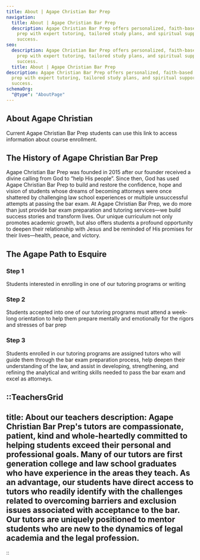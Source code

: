 ```yaml
---
title: About | Agape Christian Bar Prep
navigation:
  title: About | Agape Christian Bar Prep
  description: Agape Christian Bar Prep offers personalized, faith-based bar exam
    prep with expert tutoring, tailored study plans, and spiritual support for
    success.
seo:
  description: Agape Christian Bar Prep offers personalized, faith-based bar exam
    prep with expert tutoring, tailored study plans, and spiritual support for
    success.
  title: About | Agape Christian Bar Prep
description: Agape Christian Bar Prep offers personalized, faith-based bar exam
  prep with expert tutoring, tailored study plans, and spiritual support for
  success.
schemaOrg:
  "@type": "AboutPage"
---
```


## About Agape Christian
Current Agape Christian Bar Prep students can use this link to access information about course enrollment.

##  The History of Agape Christian Bar Prep 
Agape Christian Bar Prep was founded in 2015 after our founder received a divine calling from God to “help His people”. Since then, God has used Agape Christian Bar Prep to build and restore the confidence, hope and vision of students whose dreams of becoming attorneys were once shattered by challenging law school experiences or multiple unsuccessful attempts at passing the bar exam. At Agape Christian Bar Prep, we do more than just provide bar exam preparation and tutoring services—we build success stories and transform lives. Our unique curriculum not only promotes academic growth, but also offers students a profound opportunity to deepen their relationship with Jesus and be reminded of His promises for their lives—health, peace, and victory.

## The Agape Path to Esquire
### Step 1
Students interested in enrolling in one of our tutoring programs or writing
### Step 2
Students accepted into one of our tutoring programs must attend a week-long orientation to help them prepare mentally and emotionally for the rigors and stresses of bar prep
### Step 3
Students enrolled in our tutoring programs are assigned tutors who will guide them through the bar exam preparation process, help deepen their understanding of the law, and assist in developing, strengthening, and refining the analytical and writing skills needed to pass the bar exam and excel as attorneys.


::TeachersGrid
---
title: About our teachers
description: Agape Christian Bar Prep's tutors are compassionate, patient, kind and whole-heartedly committed to helping students exceed their personal and professional goals.  Many of our tutors are first generation college and law school graduates who have experience in the areas they teach. As an advantage, our students have direct access to tutors who readily identify with the challenges related to overcoming barriers and exclusion issues associated with acceptance to the bar. Our tutors are uniquely positioned to mentor students who are new to the dynamics of legal academia and the legal profession.
---
::
